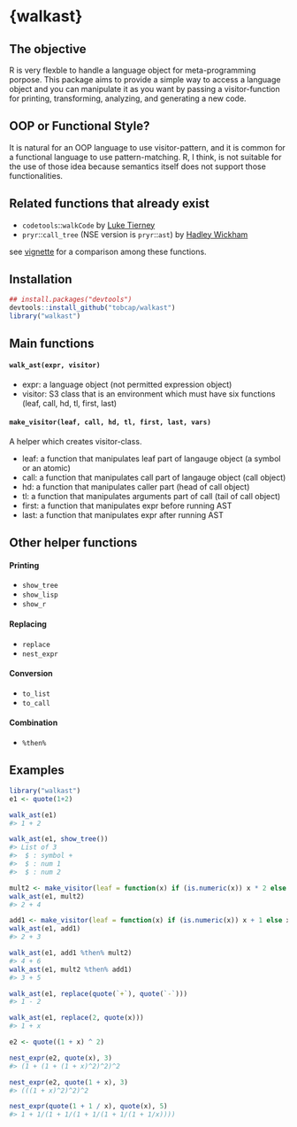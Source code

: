 {walkast}
=========

The objective
-------------

R is very flexble to handle a language object for meta-programming porpose. This package aims to provide a simple way to access a language object and you can manipulate it as you want by passing a visitor-function for printing, transforming, analyzing, and generating a new code.

OOP or Functional Style?
------------------------

It is natural for an OOP language to use visitor-pattern, and it is common for a functional language to use pattern-matching. R, I think, is not suitable for the use of those idea because semantics itself does not support those functionalities.

Related functions that already exist
------------------------------------

-   `codetools`::`walkCode` by [Luke Tierney](https://cran.r-project.org/web/packages/codetools/index.html)
-   `pryr`::`call_tree` (NSE version is `pryr`::`ast`) by [Hadley Wickham](https://cran.r-project.org/web/packages/pryr/index.html)

see [vignette](./vignettes/related_ast_functions.md) for a comparison among these functions.

Installation
------------

``` r
## install.packages("devtools")
devtools::install_github("tobcap/walkast")
library("walkast")
```

Main functions
--------------

#### `walk_ast(expr, visitor)`

-   expr: a language object (not permitted expression object)
-   visitor: S3 class that is an environment which must have six functions (leaf, call, hd, tl, first, last)

#### `make_visitor(leaf, call, hd, tl, first, last, vars)`

A helper which creates visitor-class.

-   leaf: a function that manipulates leaf part of langauge object (a symbol or an atomic)
-   call: a function that manipulates call part of langauge object (call object)
-   hd: a function that manipulates caller part (head of call object)
-   tl: a function that manipulates arguments part of call (tail of call object)
-   first: a function that manipulates expr before running AST
-   last: a function that manipulates expr after running AST

Other helper functions
----------------------

#### Printing

-   `show_tree`
-   `show_lisp`
-   `show_r`

#### Replacing

-   `replace`
-   `nest_expr`

#### Conversion

-   `to_list`
-   `to_call`

#### Combination

-   `%then%`

Examples
--------

``` r
library("walkast")
e1 <- quote(1+2)
```

``` r
walk_ast(e1)
#> 1 + 2
```

``` r
walk_ast(e1, show_tree())
#> List of 3
#>  $ : symbol +
#>  $ : num 1
#>  $ : num 2
```

``` r
mult2 <- make_visitor(leaf = function(x) if (is.numeric(x)) x * 2 else x)
walk_ast(e1, mult2)
#> 2 + 4

add1 <- make_visitor(leaf = function(x) if (is.numeric(x)) x + 1 else x)
walk_ast(e1, add1)
#> 2 + 3

walk_ast(e1, add1 %then% mult2)
#> 4 + 6
walk_ast(e1, mult2 %then% add1)
#> 3 + 5
```

``` r
walk_ast(e1, replace(quote(`+`), quote(`-`)))
#> 1 - 2
```

``` r
walk_ast(e1, replace(2, quote(x)))
#> 1 + x
```

``` r
e2 <- quote((1 + x) ^ 2)

nest_expr(e2, quote(x), 3)
#> (1 + (1 + (1 + x)^2)^2)^2

nest_expr(e2, quote(1 + x), 3)
#> (((1 + x)^2)^2)^2

nest_expr(quote(1 + 1 / x), quote(x), 5)
#> 1 + 1/(1 + 1/(1 + 1/(1 + 1/(1 + 1/x))))
```
